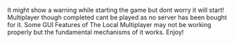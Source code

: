It might show a warning while starting the game but dont worry it will start!
Multiplayer though completed cant be played as no server has been bought for it. Some GUI Features of The Local Multiplayer may not be working properly but the fundamental mechanisms of it works. Enjoy!
